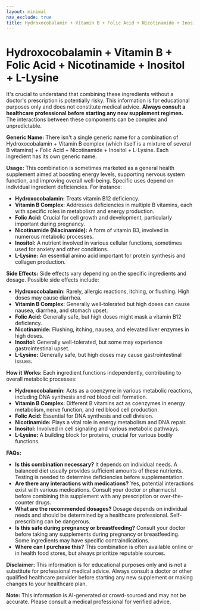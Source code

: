 ```yaml
---
layout: minimal
nav_exclude: true
title: Hydroxocobalamin + Vitamin B + Folic Acid + Nicotinamide + Inositol + L-Lysine
---
```


# Hydroxocobalamin + Vitamin B + Folic Acid + Nicotinamide + Inositol + L-Lysine

It's crucial to understand that combining these ingredients without a doctor's prescription is potentially risky.  This information is for educational purposes only and does not constitute medical advice.  **Always consult a healthcare professional before starting any new supplement regimen.**  The interactions between these components can be complex and unpredictable.


**Generic Name:**  There isn't a single generic name for a combination of Hydroxocobalamin + Vitamin B complex (which itself is a mixture of several B vitamins) + Folic Acid + Nicotinamide + Inositol + L-Lysine.  Each ingredient has its own generic name.


**Usage:**  This combination is sometimes marketed as a general health supplement aimed at boosting energy levels, supporting nervous system function, and improving overall well-being.  Specific uses depend on individual ingredient deficiencies.  For instance:

* **Hydroxocobalamin:** Treats vitamin B12 deficiency.
* **Vitamin B Complex:** Addresses deficiencies in multiple B vitamins, each with specific roles in metabolism and energy production.
* **Folic Acid:** Crucial for cell growth and development, particularly important during pregnancy.
* **Nicotinamide (Niacinamide):** A form of vitamin B3, involved in numerous metabolic processes.
* **Inositol:**  A nutrient involved in various cellular functions, sometimes used for anxiety and other conditions.
* **L-Lysine:** An essential amino acid important for protein synthesis and collagen production.


**Side Effects:** Side effects vary depending on the specific ingredients and dosage.  Possible side effects include:

* **Hydroxocobalamin:**  Rarely, allergic reactions, itching, or flushing. High doses may cause diarrhea.
* **Vitamin B Complex:**  Generally well-tolerated but high doses can cause nausea, diarrhea, and stomach upset.
* **Folic Acid:**  Generally safe, but high doses might mask a vitamin B12 deficiency.
* **Nicotinamide:**  Flushing, itching, nausea, and elevated liver enzymes in high doses.
* **Inositol:**  Generally well-tolerated, but some may experience gastrointestinal upset.
* **L-Lysine:**  Generally safe, but high doses may cause gastrointestinal issues.


**How it Works:** Each ingredient functions independently, contributing to overall metabolic processes:

* **Hydroxocobalamin:** Acts as a coenzyme in various metabolic reactions, including DNA synthesis and red blood cell formation.
* **Vitamin B Complex:**  Different B vitamins act as coenzymes in energy metabolism, nerve function, and red blood cell production.
* **Folic Acid:**  Essential for DNA synthesis and cell division.
* **Nicotinamide:** Plays a vital role in energy metabolism and DNA repair.
* **Inositol:**  Involved in cell signaling and various metabolic pathways.
* **L-Lysine:**  A building block for proteins, crucial for various bodily functions.


**FAQs:**

* **Is this combination necessary?**  It depends on individual needs.  A balanced diet usually provides sufficient amounts of these nutrients.  Testing is needed to determine deficiencies before supplementation.
* **Are there any interactions with medications?** Yes, potential interactions exist with various medications.  Consult your doctor or pharmacist before combining this supplement with any prescription or over-the-counter drugs.
* **What are the recommended dosages?**  Dosage depends on individual needs and should be determined by a healthcare professional. Self-prescribing can be dangerous.
* **Is this safe during pregnancy or breastfeeding?**  Consult your doctor before taking any supplements during pregnancy or breastfeeding.  Some ingredients may have specific contraindications.
* **Where can I purchase this?**  This combination is often available online or in health food stores, but always prioritize reputable sources.


**Disclaimer:** This information is for educational purposes only and is not a substitute for professional medical advice.  Always consult a doctor or other qualified healthcare provider before starting any new supplement or making changes to your healthcare plan.


**Note:** This information is AI-generated or crowd-sourced and may not be accurate. Please consult a medical professional for verified advice.
